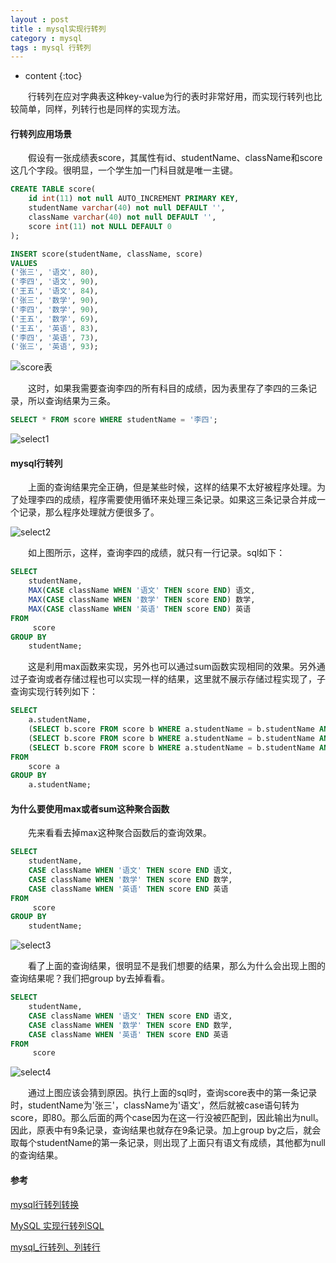 ```yaml
---
layout : post
title : mysql实现行转列
category : mysql
tags : mysql 行转列
---
```

* content
{:toc}

　　行转列在应对字典表这种key-value为行的表时非常好用，而实现行转列也比较简单，同样，列转行也是同样的实现方法。





#### 行转列应用场景

　　假设有一张成绩表score，其属性有id、studentName、className和score这几个字段。很明显，一个学生加一门科目就是唯一主键。

```sql
CREATE TABLE score(
	id int(11) not null AUTO_INCREMENT PRIMARY KEY,
	studentName varchar(40) not null DEFAULT '',
	className varchar(40) not null DEFAULT '',
	score int(11) not NULL DEFAULT 0 
);

INSERT score(studentName, className, score) 
VALUES
('张三', '语文', 80),
('李四', '语文', 90),
('王五', '语文', 84),
('张三', '数学', 90),
('李四', '数学', 90),
('王五', '数学', 69),
('王五', '英语', 83),
('李四', '英语', 73),
('张三', '英语', 93);
```

![score表]()

　　这时，如果我需要查询李四的所有科目的成绩，因为表里存了李四的三条记录，所以查询结果为三条。

```sql
SELECT * FROM score WHERE studentName = '李四';
```

![select1]()

#### mysql行转列

　　上面的查询结果完全正确，但是某些时候，这样的结果不太好被程序处理。为了处理李四的成绩，程序需要使用循环来处理三条记录。如果这三条记录合并成一个记录，那么程序处理就方便很多了。

![select2]()

　　如上图所示，这样，查询李四的成绩，就只有一行记录。sql如下：

```sql
SELECT
	studentName,
	MAX(CASE className WHEN '语文' THEN score END) 语文,
	MAX(CASE className WHEN '数学' THEN score END) 数学,
	MAX(CASE className WHEN '英语' THEN score END) 英语
FROM
	 score
GROUP BY
	studentName;
```

　　这是利用max函数来实现，另外也可以通过sum函数实现相同的效果。另外通过子查询或者存储过程也可以实现一样的结果，这里就不展示存储过程实现了，子查询实现行转列如下：

```sql
SELECT 
	a.studentName,
	(SELECT b.score FROM score b WHERE a.studentName = b.studentName AND b.className = '语文') 语文,
	(SELECT b.score FROM score b WHERE a.studentName = b.studentName AND b.className = '数学') 数学,
	(SELECT b.score FROM score b WHERE a.studentName = b.studentName AND b.className = '英语') 英语
FROM
	score a
GROUP BY
	a.studentName;
```

#### 为什么要使用max或者sum这种聚合函数

　　先来看看去掉max这种聚合函数后的查询效果。

```sql
SELECT
	studentName,
	CASE className WHEN '语文' THEN score END 语文,
	CASE className WHEN '数学' THEN score END 数学,
	CASE className WHEN '英语' THEN score END 英语
FROM
	 score
GROUP BY
	studentName;
```

![select3]()

　　看了上面的查询结果，很明显不是我们想要的结果，那么为什么会出现上图的查询结果呢？我们把group by去掉看看。

```sql
SELECT
	studentName,
	CASE className WHEN '语文' THEN score END 语文,
	CASE className WHEN '数学' THEN score END 数学,
	CASE className WHEN '英语' THEN score END 英语
FROM
	 score
```

![select4]()

　　通过上图应该会猜到原因。执行上面的sql时，查询score表中的第一条记录时，studentName为'张三'，className为'语文'，然后就被case语句转为score，即80。那么后面的两个case因为在这一行没被匹配到，因此输出为null。因此，原表中有9条记录，查询结果也就存在9条记录。加上group by之后，就会取每个studentName的第一条记录，则出现了上面只有语文有成绩，其他都为null的查询结果。

#### 参考

[mysql行转列转换](https://blog.csdn.net/sinat_27406925/article/details/77507478)

[MySQL 实现行转列SQL](https://blog.csdn.net/sxdtzhaoxinguo/article/details/55519171)

[mysql_行转列、列转行](http://x125858805.iteye.com/blog/2273503)